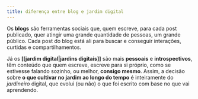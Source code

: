 ```yaml
---
title: diferença entre blog e jardim digital
---
```


Os **blogs** são ferramentas sociais que, quem escreve, para cada post publicado, quer atingir uma grande quantidade de pessoas, um grande público. Cada post do blog está ali para buscar e conseguir interações, curtidas e compartilhamentos.

Já os **[[jardim digital|jardins digitais]]** são mais **pessoais** e **introspectivos**, têm conteúdo que quem escreve, escreve para si próprio, como se estivesse falando sozinho, ou melhor, **consigo mesmo**. Assim, a decisão sobre **o que cultivar no jardim ao longo do tempo** é inteiramente do _jardineiro_ digital, que evolui (ou não) o que foi escrito com base no que vai aprendendo.